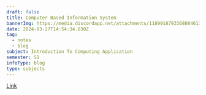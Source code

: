 ```yaml
---
draft: false
title: Computer Based Information System
bannerImg: https://media.discordapp.net/attachments/1189918793368084611/1222555751050907738/images_1.jpeg?ex=6616a4c5&is=66042fc5&hm=940131401f6ed960c16a00343b5140ebe1feb4a1aad9ca7df80d1e3abf1db31d&=&format=webp
date: 2024-03-27T14:54:34.830Z
tag:
  - notes
  - blog
subject: Introduction To Computing Application
semester: S1
infoType: blog
type: subjects
---
```


<a href="ecf0c21f7cbc8436e1a5da959a1d19b40ca6c99d">Link</a>
